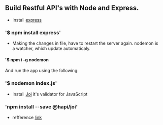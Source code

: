 ## Build Restful API's with Node and Express.

- Install [express](https://www.npmjs.com/package/express)

### '\$ npm install express'

- Making the changes in file, have to restart the server again.
  nodemon is a watcher, which update automaticaly.

#### '\$ npm i -g nodemon

And run the app using the following

### '\$ nodemon index.js'

- Install [Joi](https://www.npmjs.com/package/@hapi/joi) it's validator for JavaScript

### 'npm install --save @hapi/joi'

- refference [link](https://www.youtube.com/watch?v=pKd0Rpw7O48)
